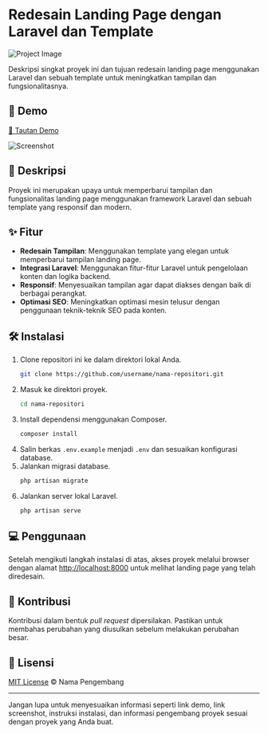 # Redesain Landing Page dengan Laravel dan Template

![Project Image](link_gambar.jpg)

Deskripsi singkat proyek ini dan tujuan redesain landing page menggunakan Laravel dan sebuah template untuk meningkatkan tampilan dan fungsionalitasnya.

## 🚀 Demo

[🔗 Tautan Demo](link_demo)

![Screenshot](link_screenshot.jpg)

## 📄 Deskripsi

Proyek ini merupakan upaya untuk memperbarui tampilan dan fungsionalitas landing page menggunakan framework Laravel dan sebuah template yang responsif dan modern.

## ✨ Fitur

- **Redesain Tampilan**: Menggunakan template yang elegan untuk memperbarui tampilan landing page.
- **Integrasi Laravel**: Menggunakan fitur-fitur Laravel untuk pengelolaan konten dan logika backend.
- **Responsif**: Menyesuaikan tampilan agar dapat diakses dengan baik di berbagai perangkat.
- **Optimasi SEO**: Meningkatkan optimasi mesin telusur dengan penggunaan teknik-teknik SEO pada konten.

## 🛠️ Instalasi

1. Clone repositori ini ke dalam direktori lokal Anda.
    ```bash
    git clone https://github.com/username/nama-repositori.git
    ```
2. Masuk ke direktori proyek.
    ```bash
    cd nama-repositori
    ```
3. Install dependensi menggunakan Composer.
    ```bash
    composer install
    ```
4. Salin berkas `.env.example` menjadi `.env` dan sesuaikan konfigurasi database.
5. Jalankan migrasi database.
    ```bash
    php artisan migrate
    ```
6. Jalankan server lokal Laravel.
    ```bash
    php artisan serve
    ```

## 💻 Penggunaan

Setelah mengikuti langkah instalasi di atas, akses proyek melalui browser dengan alamat [http://localhost:8000](http://localhost:8000) untuk melihat landing page yang telah diredesain.

## 🤝 Kontribusi

Kontribusi dalam bentuk *pull request* dipersilakan. Pastikan untuk membahas perubahan yang diusulkan sebelum melakukan perubahan besar.

## 📝 Lisensi

[MIT License](LICENSE) © Nama Pengembang

---

Jangan lupa untuk menyesuaikan informasi seperti link demo, link screenshot, instruksi instalasi, dan informasi pengembang proyek sesuai dengan proyek yang Anda buat.
